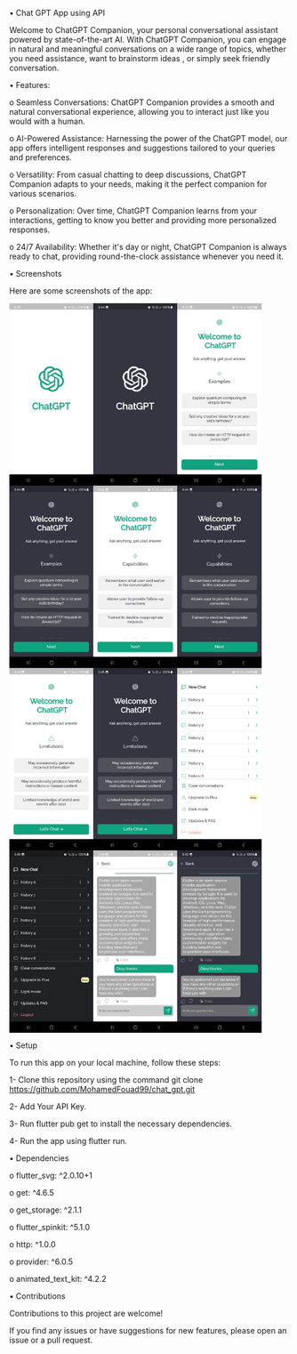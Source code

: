 •  Chat GPT App using API

Welcome to ChatGPT Companion, your personal conversational assistant powered by state-of-the-art AI. With ChatGPT Companion,
you can engage in natural and meaningful conversations on a wide range of topics, whether you need assistance, want to brainstorm ideas
, or simply seek friendly conversation.



• Features:


o  Seamless Conversations: ChatGPT Companion provides a smooth and natural conversational experience, allowing you to interact just like you would with a human.

o  AI-Powered Assistance: Harnessing the power of the ChatGPT model, our app offers intelligent responses and suggestions tailored to your queries and preferences.

o  Versatility: From casual chatting to deep discussions, ChatGPT Companion adapts to your needs, making it the perfect companion for various scenarios.

o  Personalization: Over time, ChatGPT Companion learns from your interactions, getting to know you better and providing more personalized responses.

o  24/7 Availability: Whether it's day or night, ChatGPT Companion is always ready to chat, providing round-the-clock assistance whenever you need it.



• Screenshots


Here are some screenshots of the app:




<div style="display: flex;">
    <img src="assets/images/r5.jpg" alt="Splash Screen" style="width: 30%;">
    <img src="assets/images/r7.jpg" alt="Splash Screen" style="width: 30%;">
    <img src="assets/images/r10.jpg" alt="Onboarding1 Screen" style="width: 30%;">
</div>
<div style="display: flex;">
    <img src="assets/images/r6.jpg" alt="Splash Screen" style="width: 30%;">
    <img src="assets/images/r4.jpg" alt="Onboarding2 Screen" style="width: 30%;">
    <img src="assets/images/r9.jpg" alt="Splash Screen" style="width: 30%;">
</div>
<div style="display: flex;">
    <img src="assets/images/r3.jpg" alt="Onboarding3 Screen" style="width: 30%;">
    <img src="assets/images/r11.jpg" alt="Splash Screen" style="width: 30%;">
    <img src="assets/images/r1.jpg" alt="Home Screen" style="width: 30%;">
</div>
<div style="display: flex;">
    <img src="assets/images/r8.jpg" alt="Splash Screen" style="width: 30%;">
    <img src="assets/images/r2.jpg" alt="Chat Screen" style="width: 30%;">
    <img src="assets/images/r12.jpg" alt="Splash Screen" style="width: 30%;">
</div>







• Setup


To run this app on your local machine, follow these steps:


1- Clone this repository using the command git clone https://github.com/MohamedFouad99/chat_gpt.git

2- Add Your API Key.

3- Run flutter pub get to install the necessary dependencies.

4- Run the app using flutter run.




• Dependencies



 o flutter_svg: ^2.0.10+1
 
 
 o get: ^4.6.5
 
 
 o get_storage: ^2.1.1
 
 
 o flutter_spinkit: ^5.1.0
 
 
 o http: ^1.0.0
 
 
 o provider: ^6.0.5
 
 
 o animated_text_kit: ^4.2.2
 


 
 

• Contributions


Contributions to this project are welcome! 

If you find any issues or have suggestions for new features, please open an issue or a pull request.
